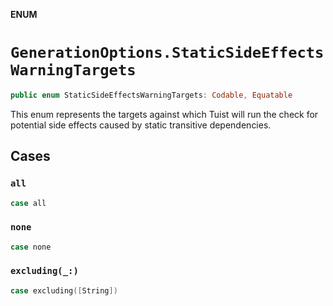 **ENUM**

# `GenerationOptions.StaticSideEffectsWarningTargets`

```swift
public enum StaticSideEffectsWarningTargets: Codable, Equatable
```

This enum represents the targets against which Tuist will run the check for potential side effects
caused by static transitive dependencies.

## Cases
### `all`

```swift
case all
```

### `none`

```swift
case none
```

### `excluding(_:)`

```swift
case excluding([String])
```

